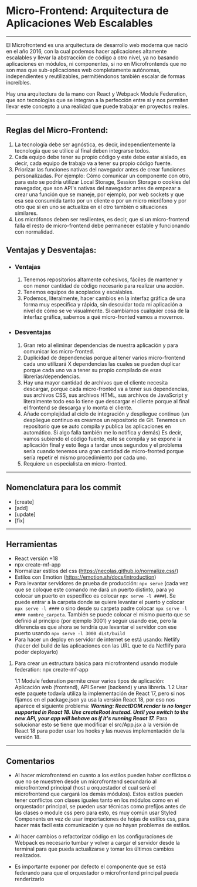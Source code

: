 # Micro-Frontend: Arquitectura de Aplicaciones Web Escalables

---

El Microfrontend es una arquitectura de desarrollo web moderna que nació en el año 2016, con la cual podemos hacer aplicaciones altamente escalables y llevar la abstracción de código a otro nivel, ya no basando aplicaciones en módulos, ni componentes, si no en Microfrontends que no son mas que sub-aplicaciones web completamente autónomas, independientes y reutilizables, permitiéndonos también escalar de formas increíbles.

Hay una arquitectura de la mano con React y Webpack Module Federation, que son tecnologías que se integran a la perfección entre sí y nos permiten llevar este concepto a una realidad que puede trabajar en proyectos reales.

---

## Reglas del Micro-Frontend:

1. La tecnología debe ser agnóstica, es decir, independientemente la tecnología que se utilice al final deben integrarse todos.
2. Cada equipo debe tener su propio código y este debe estar aislado, es decir, cada equipo de trabajo va a tener su propio código fuente.
3. Priorizar las funciones nativas del navegador antes de crear funciones personalizadas. Por ejemplo: Cómo comunicar un componente con otro, para esto se podría utilizar Local Storage, Session Storage o cookies del navegador, que son API's nativas del navegador antes de empezar a crear una función que se maneje, por ejemplo, por web sockets y que esa sea consumida tanto por un cliente o por un micro micrófono y por otro que si en uno se actualiza en el otro también o situaciones similares.
4. Los micrófonos deben ser resilientes, es decir, que si un micro-frontend falla el resto de micro-frontend debe permanecer estable y funcionando con normalidad.

## Ventajas y Desventajas:

- ### Ventajas

  1. Tenemos repositorios altamente cohesivos, fáciles de mantener y con menor cantidad de código necesario para realizar una acción.
  2. Tenemos equipos de acoplados y escalables.
  3. Podemos, literalmente, hacer cambios en la interfaz gráfica de una forma muy específica y rápida, sin descuidar toda mi aplicación a nivel de cómo se ve visualmente. Si cambiamos cualquier cosa de la interfaz gráfica, sabemos a qué micro-fronted vamos a movernos.

- ### Desventajas
  1. Gran reto al eliminar dependencias de nuestra aplicación y para comunicar los micro-fronted.
  2. Duplicidad de dependencias porque al tener varios micro-frontend cada uno utilizará X dependencias las cuales se pueden duplicar porque cada uno va a tener su propio compilado de esas librerías/dependencias.
  3. Hay una mayor cantidad de archivos que el cliente necesita descargar, porque cada micro-fronted va a tener sus dependencias, sus archivos CSS, sus archivos HTML, sus archivos de JavaScript y literalmente todo eso lo tiene que descargar el cliente porque al final el frontend se descarga y lo monta el cliente.
  4. Añade complejidad al ciclo de integración y despliegue continuo (un despliegue continuo es creamos un repositorio de Git. Tenemos un repositorio que se auto compila y publica las aplicaciones en automático. Si algo falla también me lo notifica y demás) Es decir, vamos subiendo el código fuente, este se compila y se expone la aplicación final y esto llega a tardar unos segundos y el problema sería cuando tenemos una gran cantidad de micro-fronted porque sería repetir el mismo procedimiento por cada uno.
  5. Requiere un especialista en micro-fronted.

---

## Nomenclatura para los commit

- [create]
- [add]
- [update]
- [fix]

---

## Herramientas

- React versión +18
- npx create-mf-app
- Normalizar estilos del css (https://necolas.github.io/normalize.css/)
- Estilos con Emotion (https://emotion.sh/docs/introduction)
- Para levantar servidores de prueba de producción: `npx serve` (cada vez que se coloque este comando me dará un puerto distinto, para yo colocar un puerto en específico es colocar `npx serve -l ####`). Se puede entrar a la carpeta donde se quiere levantar el puerto y colocar `npx serve -l ####` o sino desde su carpeta padre colocar `npx serve -l #### nombre_carpeta`. También se puede colocar el mismo puerto que se definió al principio (por ejemplo 3001) y seguir usando ese, pero la diferencia es que ahora se tendría que levantar el servidor con ese puerto usando `npx serve -l 3000 dist/build`
- Para hacer un deploy en servidor de internet se está usando: Netlify (hacer del build de las aplicaciones con las URL que te da Netflify para poder deployarlo)

1. Para crear un estructura básica para microfrontend usando module federation: npx create-mf-app

   1.1 Module federation permite crear varios tipos de aplicación: Aplicación web (frontend), API Server (backend) y una librería.
   1.2 Usar este paquete todavía utiliza la implementación de React 17, pero si nos fijamos en el package.json ya usa la versión React 18, por eso nos aparece el siguiente problema: **_Warning: ReactDOM.render is no longer supported in React 18. Use createRoot instead. Until you switch to the new API, your app will behave as if it's running React 17._** Para solucionar esto se tiene que modificar el src/App.jsx a la versión de React 18 para poder usar los hooks y las nuevas implementación de la versión 18.

---

## Comentarios

- Al hacer microfrontend en cuanto a los estilos pueden haber conflictos o que no se muestren desde un microfrontend secundario al microfrontend principal (host u orquestador el cual será el microfrontend que cargará los demás módulos). Estos estilos pueden tener conflictos con clases iguales tanto en los módulos como en el orquestador principal, se pueden usar técnicas como prefijos antes de las clases o module css pero para esto, es muy común usar Styled Components en vez de usar importaciones de hojas de estilos css, para hacer más facil esta comunicación y que no hayan problemas de estilos.

- Al hacer cambios o refactorizar código en las configuraciones de Webpack es necesario tumbar y volver a cargar el servidor desde la terminal para que pueda actualizarse y tomar los últimos cambios realizados.

- Es importante exponer por defecto el componente que se está federando para que el orquestador o microfrontend principal pueda renderizarlo
